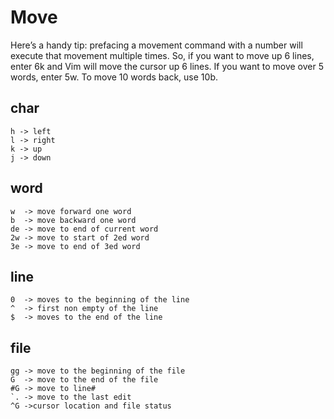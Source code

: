# Move
Here’s a handy tip: prefacing a movement command with a number will execute that movement multiple times. So, if you want to move up 6 lines, enter 6k and Vim will move the cursor up 6 lines. If you want to move over 5 words, enter 5w. To move 10 words back, use 10b.

## char
```
h -> left
l -> right
k -> up
j -> down
```

## word
```
w  -> move forward one word
b  -> move backward one word
de -> move to end of current word
2w -> move to start of 2ed word
3e -> move to end of 3ed word
```

## line
```
0  -> moves to the beginning of the line
^  -> first non empty of the line
$  -> moves to the end of the line
```

## file
```
gg -> move to the beginning of the file
G  -> move to the end of the file
#G -> move to line#
`. -> move to the last edit
^G ->cursor location and file status
```
